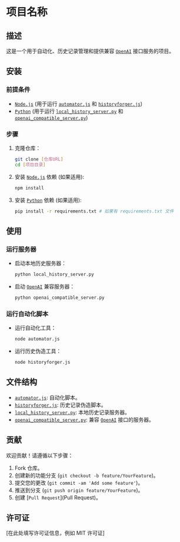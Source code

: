 # 项目名称

## 描述
这是一个用于自动化、历史记录管理和提供兼容 [`OpenAI`](OpenAI) 接口服务的项目。

## 安装

### 前提条件
- [`Node.js`](Node.js) (用于运行 [`automator.js`](automator.js) 和 [`historyforger.js`](historyforger.js))
- [`Python`](Python) (用于运行 [`local_history_server.py`](local_history_server.py) 和 [`openai_compatible_server.py`](openai_compatible_server.py))

### 步骤
1. 克隆仓库：
   ```bash
   git clone [仓库URL]
   cd [项目目录]
   ```
2. 安装 [`Node.js`](Node.js) 依赖 (如果适用):
   ```bash
   npm install
   ```
3. 安装 [`Python`](Python) 依赖 (如果适用):
   ```bash
   pip install -r requirements.txt # 如果有 requirements.txt 文件
   ```

## 使用

### 运行服务器
- 启动本地历史服务器：
  ```bash
  python local_history_server.py
  ```
- 启动 [`OpenAI`](OpenAI) 兼容服务器：
  ```bash
  python openai_compatible_server.py
  ```

### 运行自动化脚本
- 运行自动化工具：
  ```bash
  node automator.js
  ```
- 运行历史伪造工具：
  ```bash
  node historyforger.js
  ```

## 文件结构
- [`automator.js`](automator.js): 自动化脚本。
- [`historyforger.js`](historyforger.js): 历史记录伪造脚本。
- [`local_history_server.py`](local_history_server.py): 本地历史记录服务器。
- [`openai_compatible_server.py`](openai_compatible_server.py): 兼容 [`OpenAI`](OpenAI) 接口的服务器。

## 贡献
欢迎贡献！请遵循以下步骤：
1. Fork 仓库。
2. 创建新的功能分支 (`git checkout -b feature/YourFeature`)。
3. 提交您的更改 (`git commit -am 'Add some feature'`)。
4. 推送到分支 (`git push origin feature/YourFeature`)。
5. 创建 [`Pull Request`](Pull Request)。

## 许可证
[在此处填写许可证信息，例如 MIT 许可证]